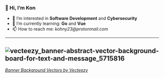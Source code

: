 ### 👋 Hi, I’m Kon
  - 👀 I’m interested in __Software Development__ and __Cybersecurity__
   - 🌱 I’m currently learning: __Go__ and __Vue__
   - 📫 How to reach me: _kohny23@protonmail.com_
--- 
![vecteezy_banner-abstract-vector-background-board-for-text-and-message_5715816](https://user-images.githubusercontent.com/45700153/161256746-e6d8755c-4a6e-4e62-a429-ec5fd6195c1c.jpg)
---
 _<a href="https://www.vecteezy.com/free-vector/banner-background">Banner Background Vectors by Vecteezy</a>_
